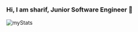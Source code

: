 ### Hi, I am sharif, Junior Software Engineer 👋

<img alt="myStats" src="https://github-readme-stats.vercel.app/api?username=mSharifHub&show_icons=true&theme=dracula"/>
